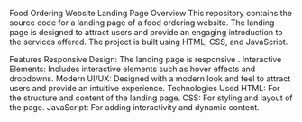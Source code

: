 Food Ordering Website Landing Page
Overview
This repository contains the source code for a landing page of a food ordering website. The landing page is designed to attract users and provide an engaging introduction to the services offered. The project is built using HTML, CSS, and JavaScript.

Features
Responsive Design: The landing page is responsive .
Interactive Elements: Includes interactive elements such as hover effects and dropdowns.
Modern UI/UX: Designed with a modern look and feel to attract users and provide an intuitive experience.
Technologies Used
HTML: For the structure and content of the landing page.
CSS: For styling and layout of the page.
JavaScript: For adding interactivity and dynamic content.
